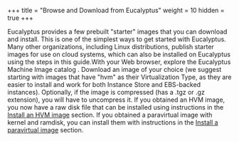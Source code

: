 +++
title = "Browse and Download from Eucalyptus"
weight = 10
hidden = true
+++

Eucalyptus provides a few prebuilt "starter" images that you can download and install. This is one of the simplest ways to get started with Eucalyptus. Many other organizations, including Linux distributions, publish starter images for use on cloud systems, which can also be installed on Eucalyptus using the steps in this guide.With your Web browser, explore the Eucalyptus Machine Image catalog . Download an image of your choice (we suggest starting with images that have "hvm" as their Virtualization Type, as they are easier to install and work for both Instance Store and EBS-backed instances). Optionally, if the image is compressed (has a .tgz or .gz extension), you will have to uncompress it. If you obtained an HVM image, you now have a raw disk file that can be installed using instructions in the [Install an HVM image](img_task_install_hvm_image.dita#img_task_install_hvm_image) section. If you obtained a paravirtual image with kernel and ramdisk, you can install them with instructions in the [Install a paravirtual image](img_add_existing.dita#add_existing) section. 